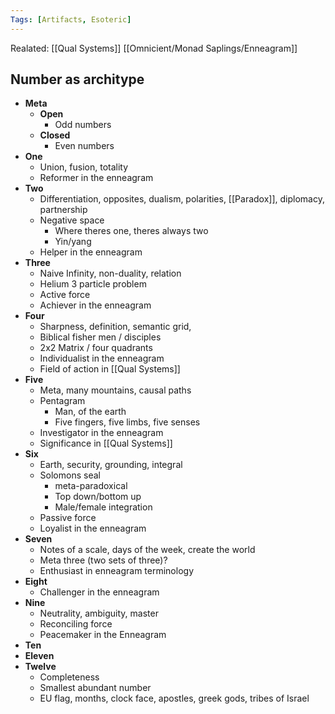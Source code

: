 ```yaml
---
Tags: [Artifacts, Esoteric]
---
```

Realated: [[Qual Systems]] [[Omnicient/Monad Saplings/Enneagram]]
## Number as architype
- **Meta**
	- **Open**
		- Odd numbers
	- **Closed**
		- Even numbers
- **One**
	- Union, fusion, totality
	- Reformer in the enneagram
- **Two**
	- Differentiation, opposites, dualism, polarities, [[Paradox]], diplomacy, partnership
	- Negative space
		- Where theres one, theres always two
		- Yin/yang
	- Helper in the enneagram
- **Three**
	- Naive Infinity, non-duality, relation
	- Helium 3 particle problem
	- Active force
	- Achiever in the enneagram
- **Four**
	- Sharpness, definition, semantic grid, 
	- Biblical fisher men / disciples
	- 2x2 Matrix / four quadrants
	- Individualist in the enneagram
	- Field of action in [[Qual Systems]]
- **Five**
	- Meta, many mountains, causal paths
	- Pentagram
		- Man, of the earth 
		- Five fingers, five limbs, five senses
	- Investigator in the enneagram
	- Significance in [[Qual Systems]]
- **Six**
	- Earth, security, grounding, integral
	- Solomons seal
		- meta-paradoxical
		- Top down/bottom up
		- Male/female integration
	- Passive force
	- Loyalist in the enneagram
- **Seven**
	- Notes of a scale, days of the week, create the world
	- Meta three (two sets of three)?
	- Enthusiast in enneagram terminology
- **Eight**
	- Challenger in the enneagram
- **Nine**
	- Neutrality, ambiguity, master
	- Reconciling force
	- Peacemaker in the Enneagram 
- **Ten**
- **Eleven**
- **Twelve**
	- Completeness
	- Smallest abundant number
	- EU flag, months, clock face, apostles, greek gods, tribes of Israel 
